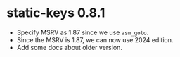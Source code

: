 # static-keys 0.8.1

* Specify MSRV as 1.87 since we use `asm_goto`.
* Since the MSRV is 1.87, we can now use 2024 edition.
* Add some docs about older version.
